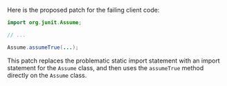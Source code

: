 Here is the proposed patch for the failing client code:

```java
import org.junit.Assume;

// ...

Assume.assumeTrue(...);
```

This patch replaces the problematic static import statement with an import statement for the `Assume` class, and then uses the `assumeTrue` method directly on the `Assume` class.